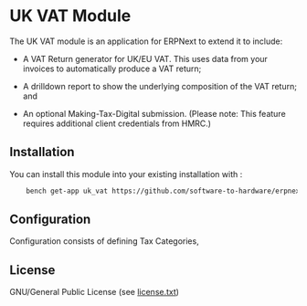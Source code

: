 # UK VAT Module

The UK VAT module is an application for ERPNext to extend it to include:

 * A VAT Return generator for UK/EU VAT. This uses data from your invoices to automatically
   produce a VAT return;

 * A drilldown report to show the underlying composition of the VAT return; and

 * An optional Making-Tax-Digital submission. (Please note: This feature requires additional
   client credentials from HMRC.)

## Installation

You can install this module into your existing installation with :

```sh
	bench get-app uk_vat https://github.com/software-to-hardware/erpnext-vat-mtd
```

## Configuration

Configuration consists of defining Tax Categories,


 

## License

GNU/General Public License (see [license.txt](license.txt))

